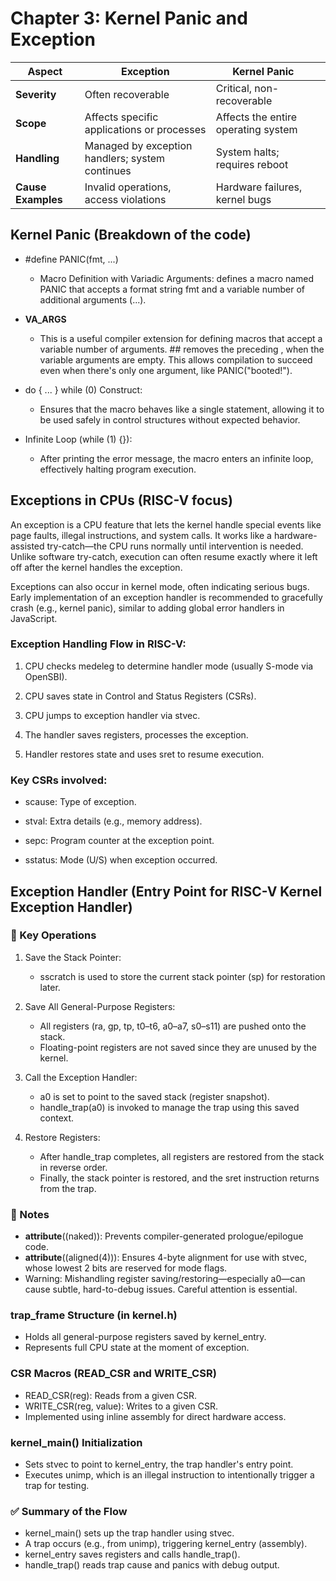 # Chapter 3: Kernel Panic and Exception
| Aspect             | Exception                                       | Kernel Panic                        |                                                                                                                           |
| ------------------ | ----------------------------------------------- | ----------------------------------- | ------------------------------------------------------------------------------------------------------------------------- |
| **Severity**       | Often recoverable                               | Critical, non-recoverable           |                                                                                                                           |
| **Scope**          | Affects specific applications or processes      | Affects the entire operating system |                                                                                                                           |
| **Handling**       | Managed by exception handlers; system continues | System halts; requires reboot       |                                                                                                                           |
| **Cause Examples** | Invalid operations, access violations           | Hardware failures, kernel bugs      | 

## Kernel Panic (Breakdown of the code)
- #define PANIC(fmt, ...) 
    - Macro Definition with Variadic Arguments: defines a macro named PANIC that accepts a format string fmt and a variable number of additional arguments (...).
- __VA_ARGS__
    - This is a useful compiler extension for defining macros that accept a variable number of arguments. ## removes the preceding , when the variable arguments are empty. This allows compilation to succeed even when there's only one argument, like PANIC("booted!").
    
- do { ... } while (0) Construct:
    - Ensures that the macro behaves like a single statement, allowing it to be used safely in control structures without expected behavior.

- Infinite Loop (while (1) {}):
    - After printing the error message, the macro enters an infinite loop, effectively halting program execution.

## Exceptions in CPUs (RISC-V focus)
An exception is a CPU feature that lets the kernel handle special events like page faults, illegal instructions, and system calls. It works like a hardware-assisted try-catch—the CPU runs normally until intervention is needed. Unlike software try-catch, execution can often resume exactly where it left off after the kernel handles the exception.

Exceptions can also occur in kernel mode, often indicating serious bugs. Early implementation of an exception handler is recommended to gracefully crash (e.g., kernel panic), similar to adding global error handlers in JavaScript.

### Exception Handling Flow in RISC-V:

1. CPU checks medeleg to determine handler mode (usually S-mode via OpenSBI).

2. CPU saves state in Control and Status Registers (CSRs).

3. CPU jumps to exception handler via stvec.

4. The handler saves registers, processes the exception.

5. Handler restores state and uses sret to resume execution.

### Key CSRs involved:

- scause: Type of exception.

- stval: Extra details (e.g., memory address).

- sepc: Program counter at the exception point.

- sstatus: Mode (U/S) when exception occurred.

## Exception Handler (Entry Point for RISC-V Kernel Exception Handler)
### 🔧 Key Operations
1. Save the Stack Pointer:
    - sscratch is used to store the current stack pointer (sp) for restoration later.

2. Save All General-Purpose Registers:
    - All registers (ra, gp, tp, t0–t6, a0–a7, s0–s11) are pushed onto the stack.
    - Floating-point registers are not saved since they are unused by the kernel.

3. Call the Exception Handler:
    - a0 is set to point to the saved stack (register snapshot).
    - handle_trap(a0) is invoked to manage the trap using this saved context.

4. Restore Registers:
    - After handle_trap completes, all registers are restored from the stack in reverse order.
    - Finally, the stack pointer is restored, and the sret instruction returns from the trap.

### 📝 Notes
- __attribute__((naked)): Prevents compiler-generated prologue/epilogue code.
- __attribute__((aligned(4))): Ensures 4-byte alignment for use with stvec, whose lowest 2 bits are reserved for mode flags.
- Warning: Mishandling register saving/restoring—especially a0—can cause subtle, hard-to-debug issues. Careful attention is essential.

### trap_frame Structure (in kernel.h)
- Holds all general-purpose registers saved by kernel_entry.
- Represents full CPU state at the moment of exception.

### CSR Macros (READ_CSR and WRITE_CSR)
- READ_CSR(reg): Reads from a given CSR.
- WRITE_CSR(reg, value): Writes to a given CSR.
- Implemented using inline assembly for direct hardware access.

### kernel_main() Initialization
- Sets stvec to point to kernel_entry, the trap handler's entry point.
- Executes unimp, which is an illegal instruction to intentionally trigger a trap for testing.

### ✅ Summary of the Flow
- kernel_main() sets up the trap handler using stvec.
- A trap occurs (e.g., from unimp), triggering kernel_entry (assembly).
- kernel_entry saves registers and calls handle_trap().
- handle_trap() reads trap cause and panics with debug output.